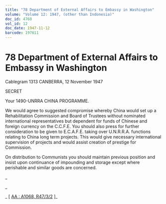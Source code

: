 ```yaml
---
title: "78 Department of External Affairs to Embassy in Washington"
volume: "Volume 12: 1947, (other than Indonesia)"
doc_id: 4760
vol_id: 12
doc_date: 1947-11-12
barcode: 197611
---
```


# 78 Department of External Affairs to Embassy in Washington

Cablegram 1313 CANBERRA, 12 November 1947

SECRET

Your 1490-UNRRA CHINA PROGRAMME.

We would agree to suggested compromise whereby China would set up a Rehabilitation Commission and Board of Trustees without nominated international representatives but dependent for funds of Chinese and foreign currency on the C.C.F.E. You should also press for further consideration to be given to E.C.A.F.E. taking over U.N.R.R.A. functions relating to China long term projects. This would give necessary international supervision of projects and would assist creation of prestige for Commission.

On distribution to Communists you should maintain previous position and insist upon continuance of impounding and storage except where perishable and similar goods are concerned.

_

_

_ [ [AA : A1068, R47/3/2](http://www.naa.gov.au/cgi-bin/Search?O=I&Number=197611) ]_

